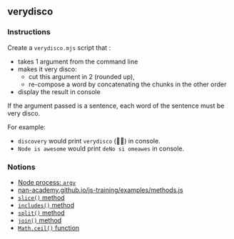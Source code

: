 ## verydisco

### Instructions

Create a `verydisco.mjs` script that :
- takes 1 argument from the command line
- makes it very disco:
  - cut this argument in 2 (rounded up),
  - re-compose a word by concatenating the chunks in the other order
- display the result in console

If the argument passed is a sentence, each word of the sentence must be very disco.

For example:
- `discovery` would print `verydisco` (🕺🏼) in console.
- `Node is awesome` would print `deNo si omeawes` in console.

### Notions

- [Node process: `argv`](https://nodejs.org/docs/latest/api/process.html#process_process_argv)
- [nan-academy.github.io/js-training/examples/methods.js](https://github.com/nan-academy/js-training/blob/master/examples/methods.js)
- [`slice()` method](https://developer.mozilla.org/en-US/docs/Web/JavaScript/Reference/Global_Objects/String/slice)
- [`includes()` method](https://developer.mozilla.org/en-US/docs/Web/JavaScript/Reference/Global_Objects/String/includes)
- [`split()` method](https://developer.mozilla.org/en-US/docs/Web/JavaScript/Reference/Global_Objects/String/split)
- [`join()` method](https://developer.mozilla.org/en-US/docs/Web/JavaScript/Reference/Global_Objects/Array/join)
- [`Math.ceil()` function](https://developer.mozilla.org/en-US/docs/Web/JavaScript/Reference/Global_Objects/Math/ceil)
